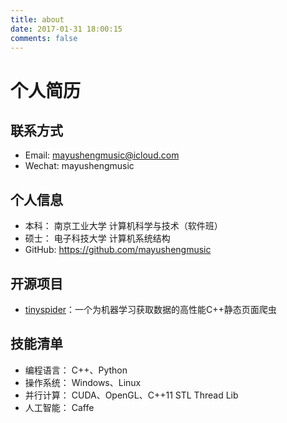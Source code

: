 ```yaml
---
title: about
date: 2017-01-31 18:00:15
comments: false
---
```



# 个人简历

## 联系方式

* Email: mayushengmusic@icloud.com
* Wechat: mayushengmusic

## 个人信息

* 本科： 南京工业大学 计算机科学与技术（软件班）
* 硕士： 电子科技大学 计算机系统结构
* GitHub:  https://github.com/mayushengmusic

## 开源项目

* [tinyspider](https://github.com/mayushengmusic/tinyspider)：一个为机器学习获取数据的高性能C++静态页面爬虫

## 技能清单

* 编程语言： C++、Python
* 操作系统： Windows、Linux
* 并行计算： CUDA、OpenGL、C++11 STL Thread Lib
* 人工智能： Caffe




